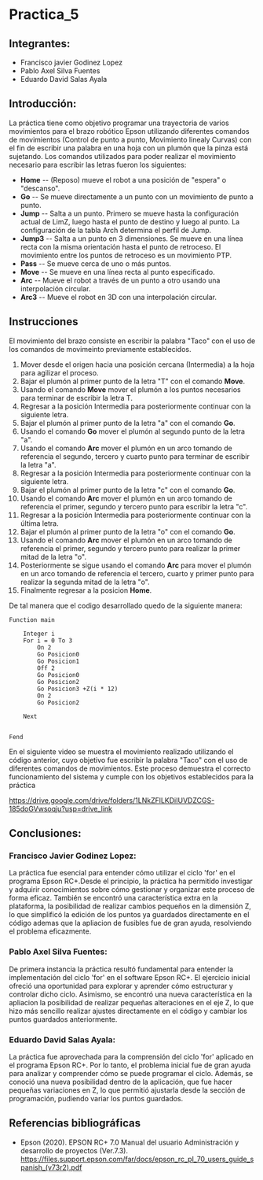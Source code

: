 # Practica_5
## Integrantes:  
- Francisco javier Godinez Lopez
- Pablo Axel Silva Fuentes
- Eduardo David Salas Ayala
## Introducción:  
La práctica tiene como objetivo programar una trayectoria de varios movimientos para el brazo robótico Epson utilizando diferentes comandos de movimientos (Control de punto a punto, Movimiento linealy Curvas) con el fin de escribir una palabra en una hoja con un plumón que la pinza está sujetando. Los comandos utilizados para poder realizar el movimiento necesario para escribir las letras fueron los siguientes: 
-  **Home** -- (Reposo) mueve el robot a una posición de "espera" o "descanso".
-  **Go** -- Se mueve directamente a un punto con un movimiento de punto a punto.
-  **Jump** -- Salta a un punto. Primero se mueve hasta la configuración actual de LimZ, luego hasta el punto de destino y luego al punto. La configuración de la tabla Arch determina el perfil de Jump.
-  **Jump3** -- Salta a un punto en 3 dimensiones. Se mueve en una línea recta con la misma orientación hasta el punto de retroceso. El movimiento entre los puntos de retroceso es un movimiento PTP.
-  **Pass** -- Se mueve cerca de uno o más puntos.
-  **Move** -- Se mueve en una línea recta al punto especificado.
-  **Arc** -- Mueve el robot a través de un punto a otro usando una interpolación circular.
-  **Arc3** -- Mueve el robot en 3D con una interpolación circular.

## Instrucciones

El movimiento del brazo consiste en escribir la palabra "Taco" con el uso de los comandos de movimeinto previamente establecidos.
1. Mover desde el origen hacia una posición cercana (Intermedia) a la hoja para agilizar el proceso.
2. Bajar el plumón al primer punto de la letra "T" con el comando **Move**.
3. Usando el comando **Move** mover el plumón a los puntos necesarios para terminar de escribir la letra T.
4. Regresar a la posición Intermedia para posteriormente continuar con la siguiente letra.
5. Bajar el plumón al primer punto de la letra "a" con el comando **Go**.
6. Usando el comando **Go** mover el plumón al segundo punto de la letra "a".
7. Usando el comando **Arc** mover el plumón en un arco tomando de referencia el segundo, tercero y cuarto punto para terminar de escribir la letra "a".
8. Regresar a la posición Intermedia para posteriormente continuar con la siguiente letra.
9. Bajar el plumón al primer punto de la letra "c" con el comando **Go**.
10. Usando el comando **Arc** mover el plumón en un arco tomando de referencia el primer, segundo y tercero punto para escribir la letra "c".
11. Regresar a la posición Intermedia para posteriormente continuar con la última letra.
12. Bajar el plumón al primer punto de la letra "o" con el comando **Go**.
13. Usando el comando **Arc** mover el plumón en un arco tomando de referencia el primer, segundo y tercero punto para realizar la primer mitad de la letra "o".
14. Posteriormente se sigue usando el comando **Arc** para mover el plumón en un arco tomando de referencia el tercero, cuarto y primer punto para realizar la segunda mitad de la letra "o".
15. Finalmente regresar a la posicion **Home**.





De tal manera que el codigo desarrollado quedo de la siguiente manera:
```
Function main
	
	Integer i
	For i = 0 To 3
		On 2
		Go Posicion0
		Go Posicion1
		Off 2
		Go Posicion0
		Go Posicion2
		Go Posicion3 +Z(i * 12)
		On 2
		Go Posicion2
	
	Next
	

Fend
```

En el siguiente video se muestra el movimiento realizado utilizando el código anterior, cuyo objetivo fue escribir la palabra "Taco" con el uso de diferentes comandos de movimientos. Este proceso demuestra el correcto funcionamiento del sistema y cumple con los objetivos establecidos para la práctica

https://drive.google.com/drive/folders/1LNkZFlLKDiIUVDZCGS-185doGVwsoqju?usp=drive_link

## Conclusiones:  
### Francisco Javier Godinez Lopez:
La práctica fue esencial para entender cómo utilizar el ciclo 'for' en el programa Epson RC+.Desde el principio, la práctica ha permitido investigar y adquirir conocimientos sobre cómo gestionar y organizar este proceso de forma eficaz. También se encontró una característica extra en la plataforma, la posibilidad de realizar cambios pequeños en la dimensión Z, lo que simplificó la edición de los puntos ya guardados directamente en el código ademas que la apliacion de fusibles fue de gran ayuda, resolviendo el problema eficazmente.


### Pablo Axel Silva Fuentes: 
De primera instancia la práctica resultó fundamental para entender la implementación del ciclo 'for' en el software Epson RC+. El ejercicio inicial ofreció una oportunidad para explorar y aprender cómo estructurar y controlar dicho ciclo. Asimismo, se encontró una nueva característica en la apliacion la posibilidad de realizar pequeñas alteraciones en el eje Z, lo que hizo más sencillo realizar ajustes directamente en el código y cambiar los puntos guardados anteriormente.


### Eduardo David Salas Ayala: 
La práctica fue aprovechada para la comprensión del ciclo 'for' aplicado en el programa Epson RC+. Por lo tanto, el problema inicial fue de gran ayuda para analizar y comprender cómo se puede programar el ciclo. Además, se conoció una nueva posibilidad dentro de la aplicación, que fue hacer pequeñas variaciones en Z, lo que permitió ajustarla desde la sección de programación, pudiendo variar los puntos guardados.

## Referencias bibliográficas
- Epson (2020). EPSON RC+ 7.0 Manual del usuario Administración y desarrollo de proyectos (Ver.7.3). https://files.support.epson.com/far/docs/epson_rc_pl_70_users_guide_spanish_(v73r2).pdf
